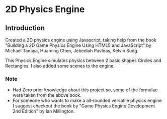 
# 2D Physics Engine

## Introduction
Created a 2D physics engine using Javascript, taking help from the book "Building a 2D Game
Physics Engine Using HTML5 and JavaScript" by Michael Tanaya, Huaming Chen, Jebediah Pavleas, Kelvin Sung.

This Physics Engine simulates physics between 2 basic shapes Circles and Rectangles.
I also added some scenes to the engine.


### Note
- Had Zero prior knowledge about this project so, some of the formulae were taken from the above book.
- For someone who wants to make a all-rounded versatile physics engine I suggest checkout the book by "Game Physics Engine Development 2nd Edition" by Ian Millington.



